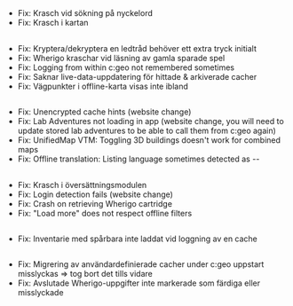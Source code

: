 ##
- Fix: Krasch vid sökning på nyckelord
- Fix: Krasch i kartan

##
- Fix: Kryptera/dekryptera en ledtråd behöver ett extra tryck initialt
- Fix: Wherigo kraschar vid läsning av gamla sparade spel
- Fix: Logging from within c:geo not remembered sometimes
- Fix: Saknar live-data-uppdatering för hittade & arkiverade cacher
- Fix: Vägpunkter i offline-karta visas inte ibland

##
- Fix: Unencrypted cache hints (website change)
- Fix: Lab Adventures not loading in app (website change, you will need to update stored lab adventures to be able to call them from c:geo again)
- Fix: UnifiedMap VTM: Toggling 3D buildings doesn't work for combined maps
- Fix: Offline translation: Listing language sometimes detected as --

##
- Fix: Krasch i översättningsmodulen
- Fix: Login detection fails (website change)
- Fix: Crash on retrieving Wherigo cartridge
- Fix: "Load more" does not respect offline filters

##
- Fix: Inventarie med spårbara inte laddat vid loggning av en cache

##
- Fix: Migrering av användardefinierade cacher under c:geo uppstart misslyckas => tog bort det tills vidare
- Fix: Avslutade Wherigo-uppgifter inte markerade som färdiga eller misslyckade









